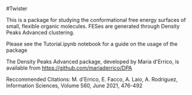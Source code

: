 #Twister

This is a package for studying the conformational free energy surfaces of small, flexible organic molecules. FESes are generated through Density Peaks Advanced clustering.

Please see the Tutorial.ipynb notebook for a guide on the usage of the package


The Density Peaks Advanced package, developed by Maria d'Errico, is available from https://github.com/mariaderrico/DPA

Reccommended Citations: M. d'Errico, E. Facco, A. Laio, A. Rodriguez, Information Sciences, Volume 560, June 2021, 476-492

